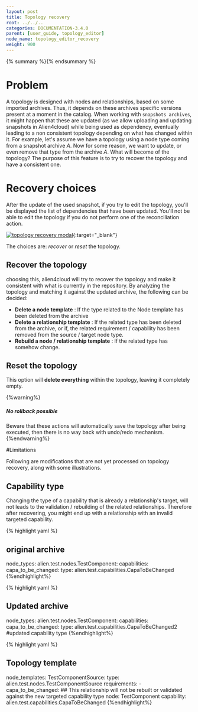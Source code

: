 ```yaml
---
layout: post
title: Topology recovery
root: ../../..
categories: DOCUMENTATION-3.4.0
parent: [user_guide, topology_editor]
node_name: topology_editor_recovery
weight: 900
---
```


{% summary %}{% endsummary %}

# Problem

A topology is designed with nodes and relationships, based on some imported archives. Thus, it depends on these archives specific versions present at a moment in the catalog. When working with `snapshots archives`, it might happen that these are updated (as we allow uploading and updating snapshots in Alien4cloud) while being used as dependency, eventually leading to a non consistent topology depending on what has changed within it.
For example, let's assume we have a topology using a node type coming from a snapshot archive _A_. Now for some reason, we want to update, or even remove that type from the archive _A_. What will become of the topology?
The purpose of this feature is to try to recover the topology and have a consistent one.

# Recovery choices

After the update of the used snapshot, if you try to edit the topology, you'll be displayed the list of dependencies that have been updated. You'll not be able to edit the topology if you do not perform one of the reconciliation action.

[![topology recovery modal](../../images/3.4.0/user_guide/topology_editor/topology_recovery_modal.png)](../../images/3.4.0/user_guide/topology_editor/topology_recovery_modal.png){:target="_blank"}<br>

The choices are: _recover_ or _reset_ the topology.

## Recover the topology

choosing this, alien4cloud will try to recover the topology and make it consistent with what is currently in the repository.
By analyzing the topology and matching it against the updated archive, the following can be decided:

  * **Delete a node template** : If the type related to the Node template has been deleted from the archive
  * **Delete a relationship template** : If the related type has been deleted from the archive, or if, the related requirement / capability has been removed from the source / target node type.
  * **Rebuild a node / relationship template** : If the related type has somehow change.

## Reset the topology

This option will __delete everything__ within the topology, leaving it completely empty.

{%warning%}
<h5>No rollback possible</h5>
Beware that these actions will automatically save the topology after being executed, then there is no way back with undo/redo mechanism.
{%endwarning%}

#Limitations

Following are modifications that are not yet processed on topology recovery, along with some illustrations.

## Capability type
Changing the type of a capability that is already a relationship's target, will not leads to the validation / rebuilding of the related relationships. Therefore after recovering, you might end up with a relationship with an invalid targeted capability.

{% highlight yaml %}
## original archive
node_types:
  alien.test.nodes.TestComponent:
    capabilities:
      capa_to_be_changed:
        type: alien.test.capabilities.CapaToBeChanged
{%endhighlight%}

{% highlight yaml %}
## Updated archive
node_types:
  alien.test.nodes.TestComponent:
    capabilities:
      capa_to_be_changed:
        type: alien.test.capabilities.CapaToBeChanged2 #updated capability type
{%endhighlight%}

{% highlight yaml %}
## Topology template
node_templates:
  TestComponentSource:
    type: alien.test.nodes.TestComponentSource
    requirements:
      - capa_to_be_changed:   ## This relationship will not be rebuilt or validated against the new targeted capability type
        node: TestComponent
        capability: alien.test.capabilities.CapaToBeChanged
{%endhighlight%}
